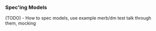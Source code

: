 ### Spec'ing Models

(TODO) - How to spec models, use example merb/dm test talk through them, mocking